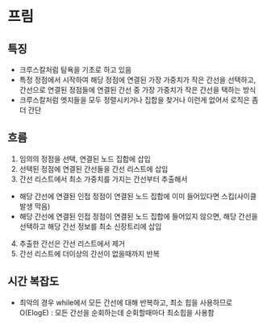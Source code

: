 # 프림

## 특징

- 크루스칼처럼 탐욕을 기초로 하고 있음
- 특정 정점에서 시작하여 해당 정점에 연결된 가장 가중치가 작은 간선을 선택하고, 간선으로 연결된 정점들에 연결된 간선 중 가장 가중치가 작은 간선을 택하는 방식
- 크루스칼처럼 엣지들을 모두 정렬시키거나 집합을 찾거나 이런게 없어서 로직은 좀 더 간단

## 흐름

1. 임의의 정점을 선택, 연결된 노드 집합에 삽입
2. 선택된 정점에 연결된 간선들을 간선 리스트에 삽입
3. 간선 리스트에서 최소 가중치를 가지는 간선부터 추출해서

- 해당 간선에 연결된 인접 정점이 연결된 노드 집합에 이미 들어있다면 스킵(사이클 발생 막음)
- 해당 간선에 연결된 인접 정점이 연결된 노드 집합에 들어있지 않으면, 해당 간선을 선택하고 해당 간선 정보를 최소 신장트리에 삽입

4. 추출한 간선은 간선 리스트에서 제거
5. 간선 리스트에 더이상의 간선이 없을때까지 반복

## 시간 복잡도

- 최악의 경우 while에서 모든 간선에 대해 반복하고, 최소 힙을 사용하므로 O(ElogE) : 모든 간선을 순회하는데 순회할때마다 최소힙을 사용함
